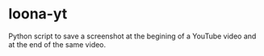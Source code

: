 # loona-yt

Python script to save a screenshot at the begining of a YouTube video and at the end of the same video.
